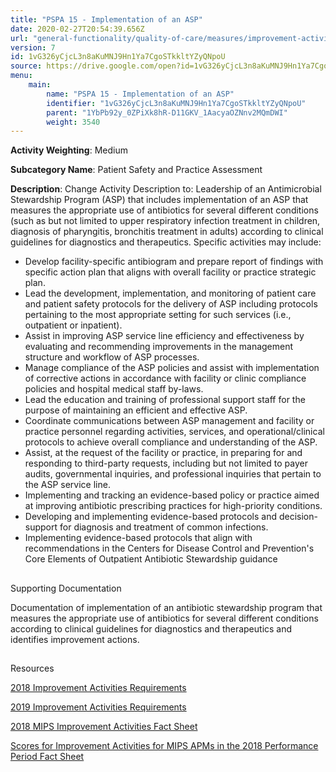 ```yaml
---
title: "PSPA 15 - Implementation of an ASP"
date: 2020-02-27T20:54:39.656Z
url: "general-functionality/quality-of-care/measures/improvement-activities-measures/2018-improvement-activities/pspa-15-implementation-of-an-asp.html"
version: 7
id: 1vG326yCjcL3n8aKuMNJ9Hn1Ya7CgoSTkkltYZyQNpoU
source: https://drive.google.com/open?id=1vG326yCjcL3n8aKuMNJ9Hn1Ya7CgoSTkkltYZyQNpoU
menu:
    main:
        name: "PSPA 15 - Implementation of an ASP"
        identifier: "1vG326yCjcL3n8aKuMNJ9Hn1Ya7CgoSTkkltYZyQNpoU"
        parent: "1YbPb92y_0ZPiXk8hR-D11GKV_1AacyaOZNnv2MQmDWI"
        weight: 3540
---
```









**Activity Weighting**: Medium

**Subcategory Name**: Patient Safety and Practice Assessment

**Description**: Change Activity Description to: Leadership of an Antimicrobial Stewardship Program (ASP) that includes implementation of an ASP that measures the appropriate use of antibiotics for several different conditions (such as but not limited to upper respiratory infection treatment in children, diagnosis of pharyngitis, bronchitis treatment in adults) according to clinical guidelines for diagnostics and therapeutics. Specific activities may include:

* Develop facility-specific antibiogram and prepare report of findings with specific action plan that aligns with overall facility or practice strategic plan.
* Lead the development, implementation, and monitoring of patient care and patient safety protocols for the delivery of ASP including protocols pertaining to the most appropriate setting for such services (i.e., outpatient or inpatient).
* Assist in improving ASP service line efficiency and effectiveness by evaluating and recommending improvements in the management structure and workflow of ASP processes.
* Manage compliance of the ASP policies and assist with implementation of corrective actions in accordance with facility or clinic compliance policies and hospital medical staff by-laws. 
* Lead the education and training of professional support staff for the purpose of maintaining an efficient and effective ASP.
* Coordinate communications between ASP management and facility or practice personnel regarding activities, services, and operational/clinical protocols to achieve overall compliance and understanding of the ASP.
* Assist, at the request of the facility or practice, in preparing for and responding to third-party requests, including but not limited to payer audits, governmental inquiries, and professional inquiries that pertain to the ASP service line. 
* Implementing and tracking an evidence-based policy or practice aimed at improving antibiotic prescribing practices for high-priority conditions. 
* Developing and implementing evidence-based protocols and decision-support for diagnosis and treatment of common infections.
* Implementing evidence-based protocols that align with recommendations in the Centers for Disease Control and Prevention's Core Elements of Outpatient Antibiotic Stewardship guidance







## 

Supporting Documentation

Documentation of implementation of an antibiotic stewardship program that measures the appropriate use of antibiotics for several different conditions according to clinical guidelines for diagnostics and therapeutics and identifies improvement actions.







## 

Resources

[2018 Improvement Activities Requirements](https://qpp.cms.gov/mips/improvement-activities?py=2018)

[2019 Improvement Activities Requirements](https://qpp.cms.gov/mips/improvement-activities?py=2019)

[2018 MIPS Improvement Activities Fact Sheet](https://qpp.cms.gov/resource/2018%20MIPS%20Improvement%20Activities%20Fact%20Sheet)

[Scores for Improvement Activities for MIPS APMs in the 2018 Performance Period Fact Sheet](https://qpp.cms.gov/resource/2018%20MIPS%20APMs%20improvement%20Activities%20scores%20fact%20sheet)

